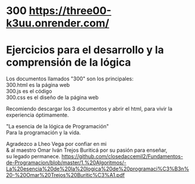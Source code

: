 # 300  https://three00-k3uu.onrender.com/
# Ejercicios para el desarrollo y la comprensión de la lógica 

Los documentos llamados "300" son los principales: <br>
300.html es la página web <br>
300.js es el código <br>
300.css es el diseño de la página web <br>

Recomiendo descargar los 3 documentos y abrir el html, para vivir la experiencia óptimamente. <br>

"La esencia de la lógica de Programación"<br>
Para la programación y la vida.<br>

Agradezco a Lheo Vega por confiar en mi<br>
& al maestro Omar Iván Trejos Buriticá por su pasión para enseñar,<br>
su legado permanece.
https://github.com/closedaccemil2/Fundamentos-de-Programacion/blob/master/1.%20Algoritmos/-La%20esencia%20de%20la%20logica%20de%20programaci%C3%B3n%20-%20Omar%20Trejos%20Buritic%C3%A1.pdf

